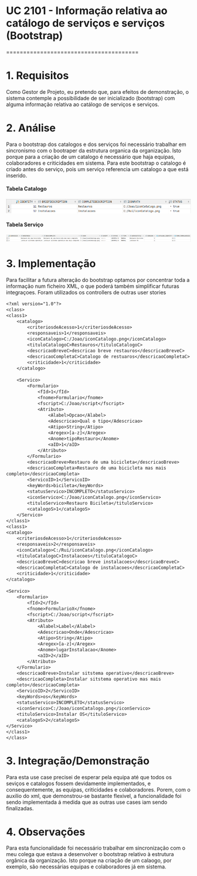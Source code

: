 # UC 2101 - Informação relativa ao catálogo de serviços e serviços (Bootstrap)
=======================================


# 1. Requisitos

Como Gestor de Projeto, eu pretendo que, para efeitos de demonstração, o sistema contemple a possibilidade de ser inicializado (bootstrap) com alguma informação relativa ao catálogo de serviços e serviços.

# 2. Análise

Para o bootstrap dos catalogos e dos serviços foi necessário trabalhar em sincronismo com o bootraper da estrutura organica da organização. Isto porque para a criação de um catalogo é necessário que haja equipas, colaboradores e criticidades em sistema. Para este bootstrap o catalogo é criado antes do serviço, pois um serviço referencia um catalogo a que está inserido.

#### Tabela Catalogo
![tabelaCatalogo](tabelaCatalogo.png)

#### Tabela Serviço
![tabelaServico](tabelaServico.png)

# 3. Implementação

Para facilitar a futura alteração do bootstrap optamos por concentrar toda a informação num ficheiro XML, o que poderá também simplificar futuras integraçoes. Foram utilizados os controllers de outras user stories

```
<?xml version="1.0"?>
<class>
<class1>
    <catalogo>
        <criteriosdeAcesso>1</criteriosdeAcesso>
        <responsaveis>1</responsaveis>
        <iconCatalogo>C:/Joao/iconCatalogo.png</iconCatalogo>
        <tituloCatalogoC>Restauros</tituloCatalogoC>
        <descricaoBreveC>descricao breve restauros</descricaoBreveC>
        <descricaoCompletaC>Catalogo de restuaros</descricaoCompletaC>
        <criticidade>1</criticidade>
    </catalogo>

    <Servico>
        <Formulario>
            <fId>1</fId>
            <fnome>Formulario</fnome>
            <fscript>C:/Joao/script</fscript>
            <Atributo>
                <Alabel>Opcao</Alabel>
                <Adescricao>Qual o tipo</Adescricao>
                <Atipo>String</Atipo>
                <Aregex>[a-z]</Aregex>
                <Anome>tipoRestauro</Anome>
                <aID>1</aID>
            </Atributo>
        </Formulario>
        <descricaoBreve>Restauro de uma bicicleta</descricaoBreve>
        <descricaoCompleta>Restauro de uma bicicleta mas mais completo</descricaoCompleta>
        <ServicoID>1</ServicoID>
        <keyWords>bicileta</keyWords>
        <statusServico>INCOMPLETO</statusServico>
        <iconServico>C:/Joao/iconCatalogo.png</iconServico>
        <tituloServico>Restauro Bicileta</tituloServico>
        <catalogoS>1</catalogoS>
    </Servico>
</class1>
<class1>
<catalogo>
    <criteriosdeAcesso>1</criteriosdeAcesso>
    <responsaveis>2</responsaveis>
    <iconCatalogo>C:/Rui/iconCatalogo.png</iconCatalogo>
    <tituloCatalogoC>Instalacoes</tituloCatalogoC>
    <descricaoBreveC>descricao breve instalacoes</descricaoBreveC>
    <descricaoCompletaC>Catalogo de instalacoes</descricaoCompletaC>
    <criticidade>1</criticidade>
</catalogo>

<Servico>
    <Formulario>
        <fId>2</fId>
        <fnome>FormularioX</fnome>
        <fscript>C:/Joao/script</fscript>
        <Atributo>
            <Alabel>Label</Alabel>
            <Adescricao>Onde</Adescricao>
            <Atipo>String</Atipo>
            <Aregex>[a-z]</Aregex>
            <Anome>lugarInstalacao</Anome>
            <aID>2</aID>
        </Atributo>
    </Formulario>
    <descricaoBreve>Instalar sitstema operativo</descricaoBreve>
    <descricaoCompleta>Instalar sitstema operativo mas mais completo</descricaoCompleta>
    <ServicoID>2</ServicoID>
    <keyWords>os</keyWords>
    <statusServico>INCOMPLETO</statusServico>
    <iconServico>C:/Joao/iconCatalogo.png</iconServico>
    <tituloServico>Instalar OS</tituloServico>
    <catalogoS>2</catalogoS>
</Servico>
</class1>
</class>
```

# 3. Integração/Demonstração

Para esta use case precisei de esperar pela equipa até que todos os seviços e catalogos fossem devidamente implementados, e consequentemente, as equipas, criticidades e colaboradores. Porem, com o auxilio do xml, que demonstrou-se bastante flexivel, a funcionalidade foi sendo implementada á medida que as outras use cases iam sendo finalizadas.

# 4. Observações

Para esta funcionalidade foi necessário trabalhar em sincronização com o meu colega que estava a desenvolver o bootstrap relativo à estrutura orgânica da organização. Isto porque na criação de um calaogo, por exemplo, são necessárias equipas e colaboradores já em sistema.



